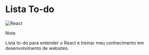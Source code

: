 # Lista To-do

![React](https://img.shields.io/badge/-ReactJs-61DAFB?logo=react&logoColor=white&style=for-the-badge) 

> [!NOTE]
> Lista to-do para entender o React e treinar meu conhecimento em desenvolvimento de websites.